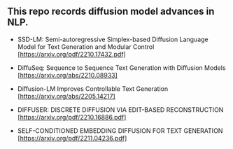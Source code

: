 ## This repo records diffusion model advances in NLP.

* SSD-LM: Semi-autoregressive Simplex-based Diffusion Language Model for Text Generation and Modular Control [https://arxiv.org/pdf/2210.17432.pdf]
* DiffuSeq: Sequence to Sequence Text Generation with Diffusion Models [https://arxiv.org/abs/2210.08933]
* Diffusion-LM Improves Controllable Text Generation [https://arxiv.org/abs/2205.14217]

* DIFFUSER: DISCRETE DIFFUSION VIA EDIT-BASED RECONSTRUCTION [https://arxiv.org/pdf/2210.16886.pdf]

* SELF-CONDITIONED EMBEDDING DIFFUSION FOR TEXT GENERATION [https://arxiv.org/pdf/2211.04236.pdf]
